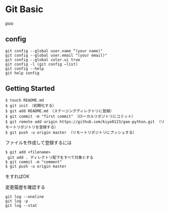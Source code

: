 # Git Basic
poo
## config
```
git config --global user.name ”(your name)"
git config --global user.email "(your email)"
git config --global color.ui true
git config -l (git config —list)
git config --help
git help config
```

## Getting Started
```
$ touch README.md
$ git init　（初期化する）
$ git add README.md　（ステージングディレクトリに登録）
$ git commit -m "first commit"　（ローカルリポジトリにコミット）
$ git remote add origin https://github.com/kiyo0123/gae-python.git （リモートリポジトリを登録する）
$ git push -u origin master （リモートリポジトリにプッシュする） 
```
ファイルを作成して登録するには
```
$ git add <filename>
 git add . ディレクトリ配下をすべて対象とする
$ git commit -m "comment"
$ git push -u origin master 
```
をすればOK

変更履歴を確認する
```
git log --oneline
git log -p
git log --stat
```
